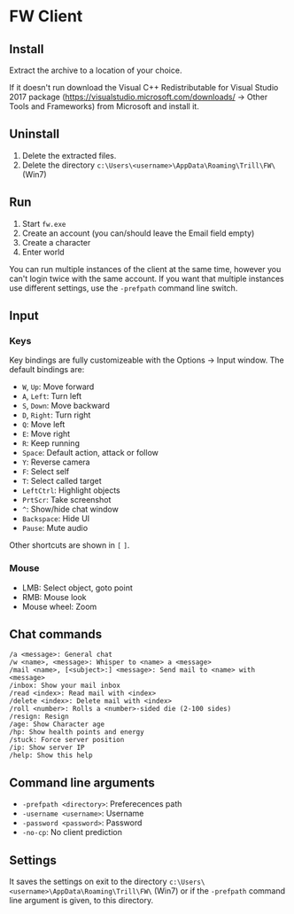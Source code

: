 # FW Client

## Install

Extract the archive to a location of your choice.

If it doesn't run download the Visual C++ Redistributable for Visual Studio 2017
package (https://visualstudio.microsoft.com/downloads/ -> Other Tools and Frameworks)
from Microsoft and install it.

## Uninstall

1. Delete the extracted files.
2. Delete the directory `c:\Users\<username>\AppData\Roaming\Trill\FW\` (Win7)

## Run

1. Start `fw.exe`
2. Create an account (you can/should leave the Email field empty)
3. Create a character
4. Enter world

You can run multiple instances of the client at the same time, however you can't
login twice with the same account. If you want that multiple instances use different
settings, use the `-prefpath` command line switch.

## Input

### Keys

Key bindings are fully customizeable with the Options -> Input window. The default
bindings are:

* `W`, `Up`: Move forward
* `A`, `Left`: Turn left
* `S`, `Down`: Move backward
* `D`, `Right`: Turn right
* `Q`: Move left
* `E`: Move right
* `R`: Keep running
* `Space`: Default action, attack or follow
* `Y`: Reverse camera
* `F`: Select self
* `T`: Select called target
* `LeftCtrl`: Highlight objects
* `PrtScr`: Take screenshot
* `^`: Show/hide chat window
* `Backspace`: Hide UI
* `Pause`: Mute audio

Other shortcuts are shown in `[` `]`.

### Mouse

* LMB: Select object, goto point
* RMB: Mouse look
* Mouse wheel: Zoom

## Chat commands

~~~
/a <message>: General chat
/w <name>, <message>: Whisper to <name> a <message>
/mail <name>, [<subject>:] <message>: Send mail to <name> with <message>
/inbox: Show your mail inbox
/read <index>: Read mail with <index>
/delete <index>: Delete mail with <index>
/roll <number>: Rolls a <number>-sided die (2-100 sides)
/resign: Resign
/age: Show Character age
/hp: Show health points and energy
/stuck: Force server position
/ip: Show server IP
/help: Show this help
~~~

## Command line arguments

* `-prefpath <directory>`: Preferecences path
* `-username <username>`: Username
* `-password <password>`: Password
* `-no-cp`: No client prediction

## Settings

It saves the settings on exit to the directory `c:\Users\<username>\AppData\Roaming\Trill\FW\` (Win7)
or if the `-prefpath` command line argument is given, to this directory.
